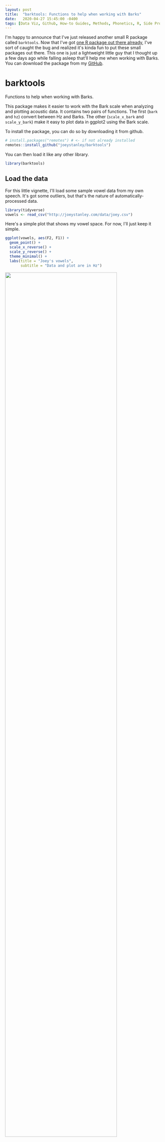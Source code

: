 ```yaml
---
layout: post
title:  "barktools: Functions to help when working with Barks"
date:   2020-04-27 15:45:00 -0400
tags: [Data Viz, Github, How-to Guides, Methods, Phonetics, R, Side Projects, Skills]
---
```


I'm happy to announce that I've just released another small R package called `barktools`.  Now that I've got [one R package out there already](/blog/futurevisions-my-first-r-package), I've sort of caught the bug and realized it's kinda fun to put these small packages out there. This one is just a lightweight little guy that I thought up a few days ago while falling asleep that'll help me when working with Barks. You can download the package from my [GitHub](https://github.com/JoeyStanley/barktools).

# barktools

Functions to help when working with Barks.

This package makes it easier to work with the Bark scale when analyzing and plotting acoustic data. It contains two pairs of functions. The first (`bark` and `hz`) convert between Hz and Barks. The other (`scale_x_bark` and `scale_y_bark`) make it easy to plot data in ggplot2 using the Bark scale.

To install the package, you can do so by downloading it from github. 

``` r
# install.packages("remotes") # <- if not already installed
remotes::install_github("joeystanley/barktools")
```

You can then load it like any other library.

``` r
library(barktools)
```

## Load the data

For this little vignette, I'll load some sample vowel data from my own speech. It's got some outliers, but that's the nature of automatically-processed data. 

``` r
library(tidyverse)
vowels <- read_csv("http://joeystanley.com/data/joey.csv")
```

Here's a simple plot that shows my vowel space. For now, I'll just keep it simple.

``` r
ggplot(vowels, aes(F2, F1)) + 
  geom_point() + 
  scale_x_reverse() + 
  scale_y_reverse() + 
  theme_minimal() + 
  labs(title = "Joey's vowels",
       subtitle = "Data and plot are in Hz")
```

<img width = "85%" src="/images/plots/barktools/hz.png">

Now, let's say I want to plot using Barks. You can use the `bark()` function to convert the formant frequencies into Barks. 

``` r
vowels_with_barks <- vowels %>%
  mutate(F1_bark = bark(F1),
         F2_bark = bark(F2))

ggplot(vowels_with_barks, aes(F2_bark, F1_bark)) + 
  geom_point() + 
  scale_x_reverse() + 
  scale_y_reverse() + 
  theme_minimal() + 
  labs(title = "Joey's vowels",
       subtitle = "Data and plot are in Barks")
```

<img width = "85%" src="/images/plots/barktools/barks.png">

The Bark scale turns the nonlinear Hz data into something a little more linear, so the shape of the vowel space should change somewhat.

The problem is most people can't readily interpret the Barks unit. What is the Hz equivalent of 6 Barks? We can look this up using the `hz()` function:

``` r
hz(6)
## [1] 631.1045
```

But it would be better if we could incorporate more interpretable values into the plot itself. I think the first time I saw this was in [Harrington et al's (2000) paper](https://www.jstor.org/stable/44526873?seq=1#metadata_info_tab_contents) on how the Queen of England's speech changes over time:

<img width = "85%" src="/images/plots/barktools/harrington_sample.jpg">

Notice how the axes are in Barks, but the data is still plotted in Hz. This is a perfect case for using the `scale_x_bark()` and `scale_y_bark()` functions. Like the other `scale_*` functions in ggplot2, this will transform the axes of your plot. In this case, it'll convert the plotting area to the Bark scale, but the values will be in Hz still.

``` r
ggplot(vowels, aes(F2, F1)) + 
  geom_point() + 
  scale_x_bark() + 
  scale_y_bark() + 
  theme_minimal() + 
  labs(title = "Joey's vowels",
       subtitle = "Data is in Hz; plot is in Barks")
```

<img width = "85%" src="/images/plots/barktools/hz_barks.png">

Now, you can see that the shape of the vowel space is identical to the plot above, except the axis labels are more useful: I have a better idea of what 500Hz means. Note that the axes are reversed as well, just like `scale_*_reverse`. 

At this point, it might be useful to modify the axes with some additional labels. Since `scale_*_bark` is just a wrapper around `scale_*_continuous`, any argument that you would normally include in the latter function will work just fine in the bark function. Specifically, I'll modify which values get labels with `breaks` and the gridlines with `minor_breaks`. 

``` r
ggplot(vowels, aes(F2, F1)) + 
  geom_point() + 
  scale_x_bark(breaks = c(c(500, 1000, 1500, 2000, 3000)),
               minor_breaks = seq(0, 4000, 100)) +
  scale_y_bark(breaks = c(c(200, 400, 600, 800, 1000, 1500)),
               minor_breaks = seq(0, 3000, 100)) + 
  theme_minimal() + 
  labs(title = "Joey's vowels",
       subtitle = "Data is in Hz; plot is in Barks")
```

<img width = "85%" src="/images/plots/barktools/hz_barks_grid.png">

Exactly which values you want to put is up to you, obviously, so play around with it until it looks good. 

## Spectrogram plots

The other type of plot you might want to use `scale_y_bark` for is something that looks like a spectrogram, that is a time-by-hz plot. You'll have to transform the data a little bit. You can use the code that I provided in my [tutorial](http://joeystanley.com/blog/reshaping-vowel-formant-data-with-tidyr) with the new `pivot_longer` function in `dplyr`. I'll just pull out my /aʊ/ vowel for this plot:

``` r
vowels_long <- vowels %>%
  filter(vowel == "AW") %>%
  select(contains("@")) %>%
  rowid_to_column("phoneme_id") %>%
  pivot_longer(cols = contains("@"), 
               names_to = c("formant", "percent"), 
               names_pattern = "(F\\d)@(\\d\\d)%", 
               names_ptypes = list(formant = factor(levels = c("F1", "F2")),
                                   percent = integer()), 
               values_to = "hz") %>%
  unite(traj_id, phoneme_id, formant, remove = FALSE)
```

Here's what a spectrogram-like plot might look like

``` r
ggplot(vowels_long, aes(percent, hz, color = formant, group = traj_id)) + 
  geom_path(alpha = 0.5) +
  theme_bw()
```

<img width = "85%" src="/images/plots/barktools/spec_hz.png">

Now, a lot of the change in /ai/ happens along the F1 dimension, but because of the logorithmic nature of sound, F2 visually takes up most of the vertical space and F1 is sort of squished down at the bottom. We can emphasize F1 by transforming the *y*-axis into the Bark scale. 

``` r
ggplot(vowels_long, aes(percent, hz, color = formant, group = traj_id)) + 
  geom_path(alpha = 0.5) +
  scale_y_bark(rev = FALSE) + 
  theme_bw()
```

<img width = "85%" src="/images/plots/barktools/spec_bark.png">

Note that this time, I added the argument `rev = FALSE` to `scale_y_bark`. By default, the function will flip the axis (like `scale_y_reverse`), but in this case that behavior is not desired. So, you can suppress that flip by specifying `rev = FALSE`.

## Conclusion

And that's it! That's the whole package. I thought it would be a useful thing for me. Perhaps you'll find some use for it too. 
